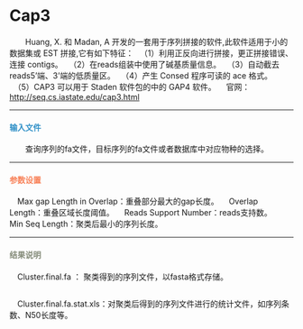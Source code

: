 # Cap3
　　Huang, X. 和 Madan, A 开发的一套用于序列拼接的软件,此软件适用于小的数据集或 EST 拼接,它有如下特征：
　（1）利用正反向进行拼接，更正拼接错误、连接 contigs。
　（2）在reads组装中使用了碱基质量信息。
　（3）自动截去 reads5’端、3’端的低质量区。
　（4）产生 Consed 程序可读的 ace 格式。
　（5）CAP3 可以用于 Staden 软件包的中的 GAP4 软件。
　官网：http://seq.cs.iastate.edu/cap3.html
***
#### **<i class="fa fa-dot-circle-o" aria-hidden="true" style="color:#3090C7"></i><span style="color:#3090C7"> 输入文件**
　　查询序列的fa文件，目标序列的fa文件或者数据库中对应物种的选择。
***
#### **<i class="fa fa-cog" aria-hidden="true" style="color:#F88158"></i> <span style="color:#F88158">参数设置**
　<label id='gapLength'>Max gap Length in Overlap：</label>重叠部分最大的gap长度。
　<label id='overlapLength'>Overlap Length：</label>重叠区域长度阈值。
　<label id='readSupNum'>Reads Support Number：</label>reads支持数。
　<label id='minSeqLen'>Min Seq Length：</label>聚类后最小的序列长度。

***
#### **<i class="fa fa-file-text" aria-hidden="true" style="color:#848b79"></i><span style="color:#848b79"> 结果说明**
　Cluster.final.fa ： 聚类得到的序列文件，以fasta格式存储。
<div style="text-align:center"><img data-src="Cap3(1).png" width="400px" ></img>
</div>

　Cluster.final.fa.stat.xls：对聚类后得到的序列文件进行的统计文件，如序列条数、N50长度等。
<div style="text-align:center"><img data-src="Cap3(2).png" width="300px"  ></img>
</div>
